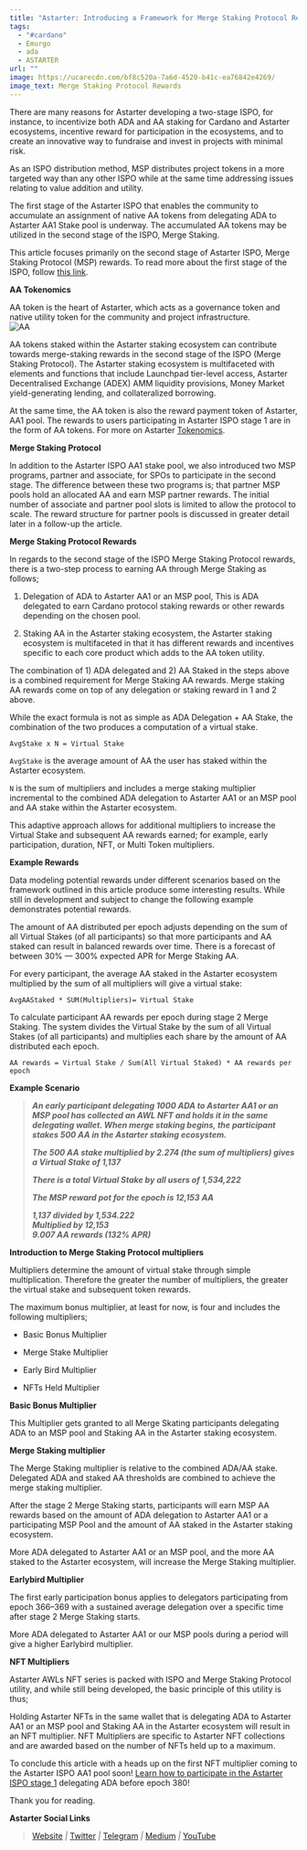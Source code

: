 ```yaml
---
title: "Astarter: Introducing a Framework for Merge Staking Protocol Rewards"
tags:
  - "#cardano"
  - Emurgo
  - ada
  - ASTARTER
url: ""
image: https://ucarecdn.com/bf8c520a-7a6d-4520-b41c-ea76842e4269/
image_text: Merge Staking Protocol Rewards
---
```


There are many reasons for Astarter developing a two-stage ISPO, for instance, to incentivize both ADA and AA staking for Cardano and Astarter ecosystems, incentive reward for participation in the ecosystems, and to create an innovative way to fundraise and invest in projects with minimal risk.

As an ISPO distribution method, MSP distributes project tokens in a more targeted way than any other ISPO while at the same time addressing issues relating to value addition and utility.

The first stage of the Astarter ISPO that enables the community to accumulate an assignment of native AA tokens from delegating ADA to Astarter AA1 Stake pool is underway. The accumulated AA tokens may be utilized in the second stage of the ISPO, Merge Staking.

This article focuses primarily on the second stage of Astarter ISPO, Merge Staking Protocol (MSP) rewards. To read more about the first stage of the ISPO, follow [this link](https://medium.com/astarter/astarter-ispo-stage1-launch-1350f4e36c5).

**AA Tokenomics**

AA token is the heart of Astarter, which acts as a governance token and native utility token for the community and project infrastructure.  
![AA](https://ucarecdn.com/d257c93d-ebbd-458d-81ab-77d3ec00f623/)

AA tokens staked within the Astarter staking ecosystem can contribute towards merge-staking rewards in the second stage of the ISPO (Merge Staking Protocol). The Astarter staking ecosystem is multifaceted with elements and functions that include Launchpad tier-level access, Astarter Decentralised Exchange (ADEX) AMM liquidity provisions, Money Market yield-generating lending, and collateralized borrowing.

At the same time, the AA token is also the reward payment token of Astarter, AA1 pool. The rewards to users participating in Astarter ISPO stage 1 are in the form of AA tokens. For more on Astarter [Tokenomics](https://medium.com/astarter/astarter-aa-tokenomics-d99cd74703a8).

**Merge Staking Protocol**

In addition to the Astarter ISPO AA1 stake pool, we also introduced two MSP programs, partner and associate, for SPOs to participate in the second stage. The difference between these two programs is; that partner MSP pools hold an allocated AA and earn MSP partner rewards. The initial number of associate and partner pool slots is limited to allow the protocol to scale. The reward structure for partner pools is discussed in greater detail later in a follow-up the article.

**Merge Staking Protocol Rewards**

In regards to the second stage of the ISPO Merge Staking Protocol rewards, there is a two-step process to earning AA through Merge Staking as follows;

1) Delegation of ADA to Astarter AA1 or an MSP pool, This is ADA delegated to earn Cardano protocol staking rewards or other rewards depending on the chosen pool.

2) Staking AA in the Astarter staking ecosystem, the Astarter staking ecosystem is multifaceted in that it has different rewards and incentives specific to each core product which adds to the AA token utility.

The combination of 1) ADA delegated and 2) AA Staked in the steps above is a combined requirement for Merge Staking AA rewards. Merge staking AA rewards come on top of any delegation or staking reward in 1 and 2 above.

While the exact formula is not as simple as ADA Delegation + AA Stake, the combination of the two produces a computation of a virtual stake.

`AvgStake x N = Virtual Stake`

`AvgStake` is the average amount of AA the user has staked within the Astarter ecosystem.

`N` is the sum of multipliers and includes a merge staking multiplier incremental to the combined ADA delegation to Astarter AA1 or an MSP pool and AA stake within the Astarter ecosystem.

This adaptive approach allows for additional multipliers to increase the Virtual Stake and subsequent AA rewards earned; for example, early participation, duration, NFT, or Multi Token multipliers.

**Example Rewards**

Data modeling potential rewards under different scenarios based on the framework outlined in this article produce some interesting results. While still in development and subject to change the following example demonstrates potential rewards.

The amount of AA distributed per epoch adjusts depending on the sum of all Virtual Stakes (of all participants) so that more participants and AA staked can result in balanced rewards over time. There is a forecast of between 30% — 300% expected APR for Merge Staking AA.

For every participant, the average AA staked in the Astarter ecosystem multiplied by the sum of all multipliers will give a virtual stake:

`AvgAAStaked * SUM(Multipliers)= Virtual Stake`

To calculate participant AA rewards per epoch during stage 2 Merge Staking. The system divides the Virtual Stake by the sum of all Virtual Stakes (of all participants) and multiplies each share by the amount of AA distributed each epoch.

`AA rewards = Virtual Stake / Sum(All Virtual Staked) * AA rewards per epoch`

**Example Scenario**

> **_An early participant delegating 1000 ADA to Astarter AA1 or an MSP pool has collected an AWL NFT and holds it in the same delegating wallet. When merge staking begins, the participant stakes 500 AA in the Astarter staking ecosystem._**
> 
> **_The 500 AA stake multiplied by 2.274 (the sum of multipliers) gives a Virtual Stake of 1,137_**
> 
> **_There is a total Virtual Stake by all users of 1,534,222_**
> 
> **_The MSP reward pot for the epoch is 12,153 AA_**
> 
> **_1,137 divided by 1,534.222  
> Multiplied by 12,153  
> 9.007 AA rewards (132% APR)_**

**Introduction to Merge Staking Protocol multipliers**

Multipliers determine the amount of virtual stake through simple multiplication. Therefore the greater the number of multipliers, the greater the virtual stake and subsequent token rewards.

The maximum bonus multiplier, at least for now, is four and includes the following multipliers;

*   Basic Bonus Multiplier
    
*   Merge Stake Multiplier
    
*   Early Bird Multiplier
    
*   NFTs Held Multiplier
    

**Basic Bonus Multiplier**

This Multiplier gets granted to all Merge Skating participants delegating ADA to an MSP pool and Staking AA in the Astarter staking ecosystem.

**Merge Staking multiplier**

The Merge Staking multiplier is relative to the combined ADA/AA stake. Delegated ADA and staked AA thresholds are combined to achieve the merge staking multiplier.

After the stage 2 Merge Staking starts, participants will earn MSP AA rewards based on the amount of ADA delegation to Astarter AA1 or a participating MSP Pool and the amount of AA staked in the Astarter staking ecosystem.

More ADA delegated to Astarter AA1 or an MSP pool, and the more AA staked to the Astarter ecosystem, will increase the Merge Staking multiplier.

**Earlybird Multiplier**

The first early participation bonus applies to delegators participating from epoch 366–369 with a sustained average delegation over a specific time after stage 2 Merge Staking starts.

More ADA delegated to Astarter AA1 or our MSP pools during a period will give a higher Earlybird multiplier.

**NFT Multipliers**

Astarter AWLs NFT series is packed with ISPO and Merge Staking Protocol utility, and while still being developed, the basic principle of this utility is thus;

Holding Astarter NFTs in the same wallet that is delegating ADA to Astarter AA1 or an MSP pool and Staking AA in the Astarter ecosystem will result in an NFT multiplier. NFT Multipliers are specific to Astarter NFT collections and are awarded based on the number of NFTs held up to a maximum.

To conclude this article with a heads up on the first NFT multiplier coming to the Astarter ISPO AA1 pool soon! [Learn how to participate in the Astarter ISPO stage 1](https://medium.com/astarter/how-to-participate-in-astarter-ispo-stage-1-cf14aa3f235e) delegating ADA before epoch 380!

Thank you for reading.

**Astarter Social Links**

> [Website](http://astarter.io/) _|_ [Twitter](https://twitter.com/AstarterDefiHub) _|_ [Telegram](https://t.me/astartergroup) _|_ [Medium](https://medium.com/@AstarterDefiHub) _|_ [YouTube](https://youtube.com/c/astartertv)
